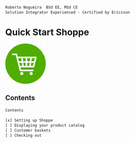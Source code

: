 ```
Roberto Nogueira  BSd EE, MSd CE
Solution Integrator Experienced - Certified by Ericsson
```

# Quick Start Shoppe

![ebook_cover](images/shoppe.png)

## Contents

```
Contents

[x] Setting up Shoppe
[ ] Displaying your product catalog
[ ] Customer baskets
[ ] Checking out
```
